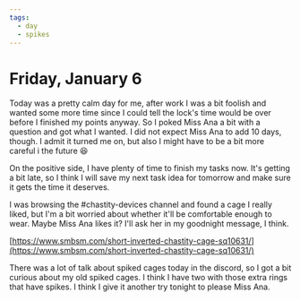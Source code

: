 ```yaml
---
tags:
  - day
  - spikes
---
```


# Friday, January 6

Today was a pretty calm day for me, after work I was a bit foolish and wanted some more time since I could tell the lock's time would be over before I finished my points anyway. So I poked Miss Ana a bit with a question and got what I wanted. I did not expect Miss Ana to add 10 days, though. I admit it turned me on, but also I might have to be a bit more careful i the future 😆

On the positive side, I have plenty of time to finish my tasks now. It's getting a bit late, so I think I will save my next task idea for tomorrow and make sure it gets the time it deserves.

I was browsing the #chastity-devices channel and found a cage I really liked, but I'm a bit worried about whether it'll be comfortable enough to wear. Maybe Miss Ana likes it? I'll ask her in my goodnight message, I think.

[https://www.smbsm.com/short-inverted-chastity-cage-sq10631/](https://www.smbsm.com/short-inverted-chastity-cage-sq10631/)

There was a lot of talk about spiked cages today in the discord, so I got a bit curious about my old spiked cages. I think I have two with those extra rings that have spikes. I think I give it another try tonight to please Miss Ana.